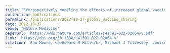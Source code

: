 ```yaml
---
title: "Retrospectively modeling the effects of increased global vaccine sharing on the COVID-19 pandemic"
collection: publications
permalink: /publications/2022-10-27-global_vaccine_sharing
date: 2022-10-27
venue: 'Nature Medicine'
paperurl: 'https://www.nature.com/articles/s41591-022-02064-y.pdf'
link: 'https://doi.org/10.1038/s41591-022-02064-y'
citation: 'Sam Moore, <b>Edward M Hill</b>, Michael J Tildesley, Louise Dyson, Matt J Keeling. (2022). &quot;Retrospectively modeling the effects of increased global vaccine sharing on the COVID-19 pandemic.&quot; <i>Nature Medicine</i>. <b>28</b>: 2416-2423. doi:10.1038/s41591-022-02064-y.'
---
```

